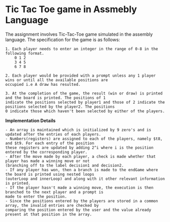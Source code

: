 **Tic Tac Toe game in Assmebly Language**
========================================

The assignment involves Tic-Tac-Toe game simulated in the assembly language. The specification for the game is as follows:

	1. Each player needs to enter an integer in the range of 0-8 in the following format.
		0 1 2
		3 4 5
		6 7 8

	2. Each player would be provided with a prompt unless any 1 player wins or until all the available positions are
	occupied i.e A draw has resulted. 

	3. At the completion of the game, the result (win or draw) is printed and the board is printed. The positions of 1
	indicate the positions selected by player1 and those of 2 indicate the positions selected by the player2. The positions
	0 indicate those which haven't been selected by either of the players.

**Implementation Details**

	- An array is maintained which is initialized by 9 zero's and is updated after the entries of each players.
	- Numbers(registers) are assigned to each of the players, namely $t8, and $t9. For each entry of the position
	these registers are updated by adding 2^i where i is the position entered by the corresponding player.
	- After the move made by each player, a check is made whether that player has made a winning move or not
	(branching off to the label decision1 and decision2. 
	- If any player has won, then a branch is made to the endGame where the board is printed using nested loops
	(outerLoop and innerLoop) and along with it other relevant information is printed.
	- If the player hasn't made a winning move, the execution is then branched to the next player and a prompt is 
	made to enter the position.
	- Since the positions entered by the players are stored in a common array, the invalid entries are checked by 
	comparing the position entered by the user and the value already present at that position in the array.


